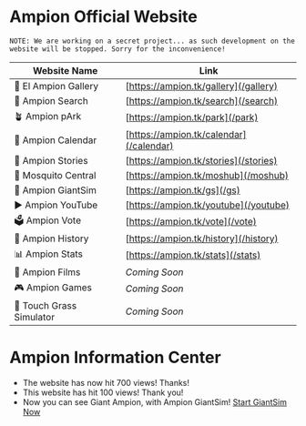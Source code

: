 <head>
  <link rel="icon" type="image/x-icon" href="/favicon.ico">
  <script async src="https://www.googletagmanager.com/gtag/js?id=G-6971NP6T4P"></script>
  <script>
    window.dataLayer = window.dataLayer || [];
    function gtag(){dataLayer.push(arguments);}
    gtag('js', new Date());

    gtag('config', 'G-6971NP6T4P');
  </script>
</head>

# Ampion Official Website

```
NOTE: We are working on a secret project... as such development on the website will be stopped. Sorry for the inconvenience!
```

| Website Name               | Link                                  	  |
|----------------------------|----------------------------------------- |
| 🌆 El Ampion Gallery       | [https://ampion.tk/gallery](/gallery)   	|
| 🔎 Ampion Search           | [https://ampion.tk/search](/search)       |
| 🪴 Ampion pArk             | [https://ampion.tk/park](/park)           |
| 📆 Ampion Calendar         | [https://ampion.tk/calendar](/calendar)   |
| 📖 Ampion Stories          | [https://ampion.tk/stories](/stories)     |
| 🦟 Mosquito Central        | [https://ampion.tk/moshub](/moshub)       |
| 🧌 Ampion GiantSim         | [https://ampion.tk/gs](/gs)               |
| ▶️ Ampion YouTube          | [https://ampion.tk/youtube](/youtube)     |
| 🗳️ Ampion Vote             | [https://ampion.tk/vote](/vote)           |
| 📕 Ampion History          | [https://ampion.tk/history](/history)     |
| 📊 Ampion Stats            | [https://ampion.tk/stats](/stats)         |
| 🎥 Ampion Films            | *Coming Soon*                            |
| 🎮 Ampion Games            | *Coming Soon*                            |
| 🌱 Touch Grass Simulator   | *Coming Soon*                            |


# Ampion Information Center

- The website has now hit 700 views! Thanks!
- This website has hit 100 views! Thank you!
- Now you can see Giant Ampion, with Ampion GiantSim! [Start GiantSim Now](/gs)
 
